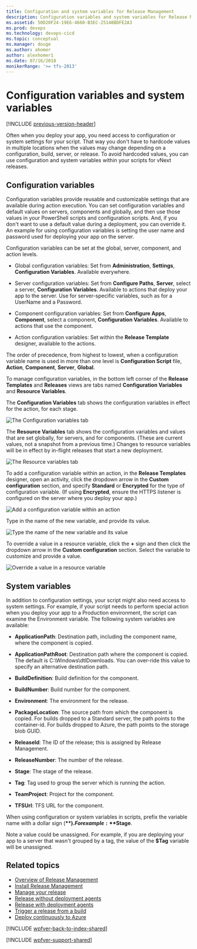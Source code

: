 ```yaml
---
title: Configuration and system variables for Release Management
description: Configuration variables and system variables for Release Management server/client for Visual Studio 2015 and TFS 2015
ms.assetid: 50D20F24-19E6-4660-B3EC-25148BDFE2A3
ms.prod: devops
ms.technology: devops-cicd
ms.topic: conceptual
ms.manager: douge
ms.author: ahomer
author: alexhomer1
ms.date: 07/16/2018
monikerRange: '>= tfs-2013'
---
```


# Configuration variables and system variables

[!INCLUDE [previous-version-header](../_shared/previous-version-header.md)]

Often when you deploy your app, you need access to configuration or system 
settings for your script. That way you don't have to hardcode values in 
multiple locations when the values may change depending on a configuration, 
build, server, or release. To avoid hardcoded values, you can use 
configuration and system variables within your scripts for vNext releases.

## Configuration variables

Configuration variables provide reusable and customizable settings that are 
available during action execution. You can set configuration variables and 
default values on servers, components and globally, and then use those 
values in your PowerShell scripts and configuration scripts. And, if you 
don't want to use a default value during a deployment, you can override it. 
An example for using configuration variables is setting the user name and 
password used for deploying your app on the server. 

Configuration variables can be set at the global, server, component, and 
action levels. 

* Global configuration variables: Set from **Administration**, **Settings**,
  **Configuration Variables**. Available everywhere.

* Server configuration variables: Set from **Configure Paths**, **Server**,
  select a server, **Configuration Variables**. Available to actions that 
  deploy your app to the server. Use for server-specific variables, such 
  as for a UserName and a Password.

* Component configuration variables: Set from **Configure Apps**, 
  **Component**, select a component, **Configuration Variables**. Available 
  to actions that use the component.

* Action configuration variables: Set within the **Release Template** designer, 
  available to the actions.

The order of precedence, from highest to lowest, when a configuration 
variable name is used in more than one level is **Configuration Script** 
file, **Action**, **Component**, **Server**, **Global**. 

To manage configuration variables, in the bottom left corner of the **Release 
Templates** and **Releases** views are tabs named **Configuration Variables**
and **Resource Variables**.

The **Configuration Variables** tab shows the configuration variables in 
effect for the action, for each stage.

![The Configuration variables tab ](_img/config-system-vars-01.png)

The **Resource Variables** tab shows the configuration variables and values 
that are set globally, for servers, and for components. (These are current 
values, not a snapshot from a previous time.) Changes to resource variables
will be in effect by in-flight releases that start a new deployment.

![The Resource variables tab ](_img/config-system-vars-02.png)

To add a configuration variable within an action, in the **Release Templates**
designer, open an activity, click the dropdown arrow in the **Custom 
configuration** section, and specify **Standard** or **Encrypted** for the 
type of configuration variable. (If using **Encrypted**, ensure the HTTPS 
listener is configured on the server where you deploy your app.)

![Add a configuration variable within an action ](_img/config-system-vars-03.png)

Type in the name of the new variable, and provide its value.

![Type the name of the new variable and its value ](_img/config-system-vars-04.png)

To override a value in a resource variable, click the **+** sign and then 
click the dropdown arrow in the **Custom configuration** section. Select 
the variable to customize and provide a value.

![Override a value in a resource variable ](_img/config-system-vars-05.png)

## System variables
 
In addition to configuration settings, your script might also need access 
to system settings. For example, if your script needs to perform special 
action when you deploy your app to a Production environment, the script can 
examine the Environment variable. The following system variables are 
available:

* **ApplicationPath**: Destination path, including the component name, 
  where the component is copied.

* **ApplicationPathRoot**: Destination path where the component is copied. 
  The default is C:\\Windows\\dtlDownloads. You can over-ride this value to 
  specify an alternative destination path.

* **BuildDefinition**: Build definition for the component.

* **BuildNumber**: Build number for the component.

* **Environment**: The environment for the release.

* **PackageLocation**: The source path from which the component is copied. 
  For builds dropped to a Standard server, the path points to the 
  container-id. For builds dropped to Azure, the path points to the storage 
  blob GUID.

* **ReleaseId**: The ID of the release; this is assigned by Release Management.

* **ReleaseNumber**: The number of the release.

* **Stage**: The stage of the release.

* **Tag**: Tag used to group the server which is running the action.

* **TeamProject**: Project for the component.

* **TFSUrl**: TFS URL for the component.

When using configuration or system variables in scripts, prefix the variable 
name with a dollar sign (**$**). For example: **$Stage**. 

Note a value could be unassigned. For example, if you are deploying your 
app to a server that wasn't grouped by a tag, the value of the **$Tag**
variable will be unassigned.

## Related topics

* [Overview of Release Management](release-management-overview.md)
* [Install Release Management](install-release-management.md)
* [Manage your release](manage-your-release.md)
* [Release without deployment agents](release-without-agents.md)
* [Release with deployment agents](release-with-agents.md)
* [Trigger a release from a build](trigger-a-release.md)
* [Deploy continuously to Azure](deploy-continuously-to-azure.md) 
 
[!INCLUDE [wpfver-back-to-index-shared](../_shared/wpfver-back-to-index-shared.md)]
 
[!INCLUDE [wpfver-support-shared](../_shared/wpfver-support-shared.md)]
